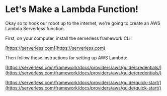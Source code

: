 # Let's Make a Lambda Function!

Okay so to hook our robot up to the internet, we're going to create an AWS Lambda Serverless function.

First, on your computer, install the serverless framework CLI:

[https://serverless.com](https://serverless.com)

Then follow these instructions for setting up AWS Lambda:

[https://serverless.com/framework/docs/providers/aws/guide/credentials/](https://serverless.com/framework/docs/providers/aws/guide/credentials/)

[https://serverless.com/framework/docs/providers/aws/guide/quick-start/](https://serverless.com/framework/docs/providers/aws/guide/quick-start/)







